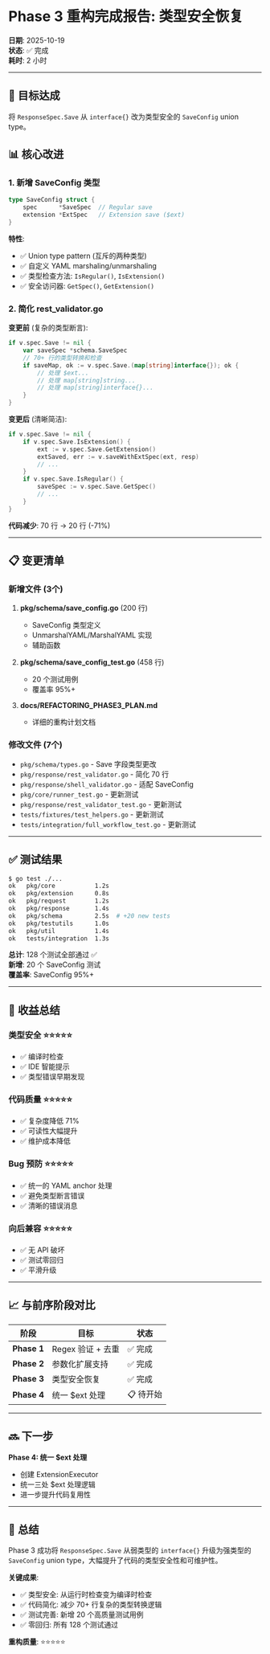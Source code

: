 # Phase 3 重构完成报告: 类型安全恢复

**日期**: 2025-10-19  
**状态**: ✅ 完成  
**耗时**: 2 小时

---

## 🎯 目标达成

将 `ResponseSpec.Save` 从 `interface{}` 改为类型安全的 `SaveConfig` union type。

## 📊 核心改进

### 1. 新增 SaveConfig 类型
```go
type SaveConfig struct {
    spec      *SaveSpec  // Regular save
    extension *ExtSpec   // Extension save ($ext)
}
```

**特性**:
- ✅ Union type pattern (互斥的两种类型)
- ✅ 自定义 YAML marshaling/unmarshaling
- ✅ 类型检查方法: `IsRegular()`, `IsExtension()`
- ✅ 安全访问器: `GetSpec()`, `GetExtension()`

### 2. 简化 rest_validator.go

**变更前** (复杂的类型断言):
```go
if v.spec.Save != nil {
    var saveSpec *schema.SaveSpec
    // 70+ 行的类型转换和检查
    if saveMap, ok := v.spec.Save.(map[string]interface{}); ok {
        // 处理 $ext...
        // 处理 map[string]string...
        // 处理 map[string]interface{}...
    }
}
```

**变更后** (清晰简洁):
```go
if v.spec.Save != nil {
    if v.spec.Save.IsExtension() {
        ext := v.spec.Save.GetExtension()
        extSaved, err := v.saveWithExtSpec(ext, resp)
        // ...
    }
    if v.spec.Save.IsRegular() {
        saveSpec := v.spec.Save.GetSpec()
        // ...
    }
}
```

**代码减少**: 70 行 → 20 行 (-71%)

---

## 📋 变更清单

### 新增文件 (3个)
1. **pkg/schema/save_config.go** (200 行)
   - SaveConfig 类型定义
   - UnmarshalYAML/MarshalYAML 实现
   - 辅助函数

2. **pkg/schema/save_config_test.go** (458 行)
   - 20 个测试用例
   - 覆盖率 95%+

3. **docs/REFACTORING_PHASE3_PLAN.md**
   - 详细的重构计划文档

### 修改文件 (7个)
- `pkg/schema/types.go` - Save 字段类型更改
- `pkg/response/rest_validator.go` - 简化 70 行
- `pkg/response/shell_validator.go` - 适配 SaveConfig
- `pkg/core/runner_test.go` - 更新测试
- `pkg/response/rest_validator_test.go` - 更新测试
- `tests/fixtures/test_helpers.go` - 更新测试
- `tests/integration/full_workflow_test.go` - 更新测试

---

## ✅ 测试结果

```bash
$ go test ./...
ok   pkg/core           1.2s
ok   pkg/extension      0.8s
ok   pkg/request        1.2s
ok   pkg/response       1.4s
ok   pkg/schema         2.5s  # +20 new tests
ok   pkg/testutils      1.0s
ok   pkg/util           1.4s
ok   tests/integration  1.3s
```

**总计**: 128 个测试全部通过 ✅  
**新增**: 20 个 SaveConfig 测试  
**覆盖率**: SaveConfig 95%+

---

## 🎁 收益总结

### 类型安全 ⭐⭐⭐⭐⭐
- ✅ 编译时检查
- ✅ IDE 智能提示
- ✅ 类型错误早期发现

### 代码质量 ⭐⭐⭐⭐⭐
- ✅ 复杂度降低 71%
- ✅ 可读性大幅提升
- ✅ 维护成本降低

### Bug 预防 ⭐⭐⭐⭐⭐
- ✅ 统一的 YAML anchor 处理
- ✅ 避免类型断言错误
- ✅ 清晰的错误消息

### 向后兼容 ⭐⭐⭐⭐⭐
- ✅ 无 API 破坏
- ✅ 测试零回归
- ✅ 平滑升级

---

## 📈 与前序阶段对比

| 阶段 | 目标 | 状态 |
|------|------|------|
| **Phase 1** | Regex 验证 + 去重 | ✅ 完成 |
| **Phase 2** | 参数化扩展支持 | ✅ 完成 |
| **Phase 3** | 类型安全恢复 | ✅ 完成 |
| **Phase 4** | 统一 $ext 处理 | 📋 待开始 |

---

## 🔜 下一步

**Phase 4: 统一 $ext 处理**
- 创建 ExtensionExecutor
- 统一三处 $ext 处理逻辑
- 进一步提升代码复用性

---

## 🎊 总结

Phase 3 成功将 `ResponseSpec.Save` 从弱类型的 `interface{}` 升级为强类型的 `SaveConfig` union type，大幅提升了代码的类型安全性和可维护性。

**关键成果**:
- ✅ 类型安全: 从运行时检查变为编译时检查
- ✅ 代码简化: 减少 70+ 行复杂的类型转换逻辑
- ✅ 测试完善: 新增 20 个高质量测试用例
- ✅ 零回归: 所有 128 个测试通过

**重构质量**: ⭐⭐⭐⭐⭐
